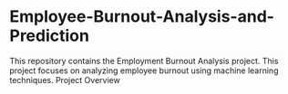 # Employee-Burnout-Analysis-and-Prediction
This repository contains the Employment Burnout Analysis project. This project focuses on analyzing employee burnout using machine learning techniques.
Project Overview
